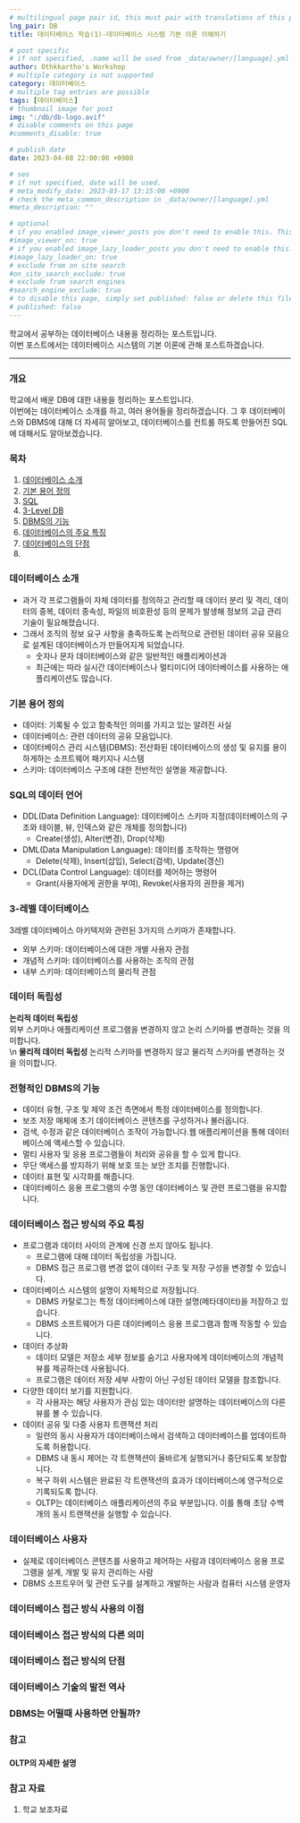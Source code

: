```yaml
---
# multilingual page pair id, this must pair with translations of this page. (This name must be unique)
lng_pair: DB
title: 데이터베이스 학습(1)-데이터베이스 시스템 기본 이론 이해하기

# post specific
# if not specified, .name will be used from _data/owner/[language].yml
author: Othkkartho's Workshop
# multiple category is not supported
category: 데이터베이스
# multiple tag entries are possible
tags: [데이터베이스]
# thumbnail image for post
img: ":/db/db-logo.avif"
# disable comments on this page
#comments_disable: true

# publish date
date: 2023-04-08 22:00:00 +0900

# seo
# if not specified, date will be used.
# meta_modify_date: 2023-03-17 13:15:00 +0900
# check the meta_common_description in _data/owner/[language].yml
#meta_description: ""

# optional
# if you enabled image_viewer_posts you don't need to enable this. This is only if image_viewer_posts = false
#image_viewer_on: true
# if you enabled image_lazy_loader_posts you don't need to enable this. This is only if image_lazy_loader_posts = false
#image_lazy_loader_on: true
# exclude from on site search
#on_site_search_exclude: true
# exclude from search engines
#search_engine_exclude: true
# to disable this page, simply set published: false or delete this file
# published: false
---
```


<!-- outline-start -->

학교에서 공부하는 데이터베이스 내용을 정리하는 포스트입니다.  
이번 포스트에서는 데이터베이스 시스템의 기본 이론에 관해 포스트하겠습니다.

<!-- outline-end -->

* * *

### 개요
학교에서 배운 DB에 대한 내용을 정리하는 포스트입니다.  
이번에는 데이터베이스 소개를 하고, 여러 용어들을 정리하겠습니다. 그 후 데이터베이스와 DBMS에 대해 더 자세히 알아보고, 데이터베이스를 컨트롤 하도록 만들어진 SQL에 대해서도 알아보겠습니다.  

### 목차

1. [데이터베이스 소개]()
2. [기본 용어 정의]()
4. [SQL]()
5. [3-Level DB]()
7. [DBMS의 기능]()
8. [데이터베이스의 주요 특징]()
9. [데이터베이스의 단점]()
10. 

### 데이터베이스 소개
- 과거 각 프로그램들이 자체 데이터를 정의하고 관리할 때 데이터 분리 및 격리, 데이터의 중복, 데이터 종속성, 파일의 비호환성 등의 문제가 발생해 정보의 고급 관리 기술이 필요해졌습니다.
- 그래서 조직의 정보 요구 사항을 충족하도록 논리적으로 관련된 데이터 공유 모음으로 설계된 데이터베이스가 만들어지게 되었습니다.
    - 숫자나 문자 데이터베이스와 같은 일반적인 애플리케이션과
    - 최근에는 따라 실시간 데이터베이스나 멀티미디어 데이터베이스를 사용하는 애플리케이션도 많습니다.

### 기본 용어 정의
- 데이터: 기록될 수 있고 함축적인 의미를 가지고 있는 알려진 사실
- 데이터베이스: 관련 데이터의 공유 모음입니다.
- 데이터베이스 관리 시스템(DBMS): 전산화된 데이터베이스의 생성 및 유지를 용이하게하는 소프트웨어 패키지나 시스템
- 스키마: 데이터베이스 구조에 대한 전반적인 설명을 제공합니다.

### SQL의 데이터 언어
- DDL(Data Definition Language): 데이터베이스 스키마 지정(데이터베이스의 구조와 테이블, 뷰, 인덱스와 같은 개체를 정의합니다)
    - Create(생성), Alter(변경), Drop(삭제)
- DML(Data Manipulation Language): 데이터를 조작하는 명령어
    - Delete(삭제), Insert(삽입), Select(검색), Update(갱신)
- DCL(Data Control  Language): 데이터를 제어하는 명령어
    - Grant(사용자에게 권한을 부여), Revoke(사용자의 권한을 제거)

### 3-레벨 데이터베이스
3레벨 데이터베이스 아키텍저와 관련된 3가지의 스키마가 존재합니다.
- 외부 스키마: 데이터베이스에 대한 개별 사용자 관점
- 개념적 스키마: 데이터베이스를 사용하는 조직의 관점
- 내부 스키마: 데이터베이스의 물리적 관점

### 데이터 독립성
**논리적 데이터 독립성**  
외부 스키마나 애플리케이션 프로그램을 변경하지 않고 논리 스키마를 변경하는 것을 의미합니다.  
\n
**물리적 데이터 독립성**
논리적 스키마를 변경하지 않고 물리적 스키마를 변경하는 것을 의미합니다.

### 전형적인 DBMS의 기능
- 데이터 유형, 구조 및 제약 조건 측면에서 특정 데이터베이스를 정의합니다.
- 보조 저장 매체에 초기 데이터베이스 콘텐츠를 구성하거나 불러옵니다.
- 검색, 수정과 같은 데이터베이스 조작이 가능합니다.웹 애플리케이션을 통해 데이터베이스에 액세스할 수 있습니다.
- 멀티 사용자 및 응용 프로그램들이 처리와 공유을 할 수 있게 합니다.
- 무단 액세스를 방지하기 위해 보호 또는 보안 조치를 진행합니다.
- 데이터 표현 및 시각화를 해줍니다.
- 데이터베이스 응용 프로그램의 수명 동안 데이터베이스 및 관련 프로그램을 유지합니다.

### 데이터베이스 접근 방식의 주요 특징
- 프로그램과 데이터 사이의 관계에 신경 쓰지 않아도 됩니다.
    - 프로그램에 대해 데이터 독립성을 가집니다.
    - DBMS 접근 프로그램 변경 없이 데이터 구조 및 저장 구성을 변경할 수 있습니다.
- 데이터베이스 시스템의 설명이 자체적으로 저장됩니다.
    - DBMS 카탈로그는 특정 데이터베이스에 대한 설명(메타데이터)을 저장하고 있습니다.
    - DBMS 소프트웨어가 다른 데이터베이스 응용 프로그램과 함깨 작동할 수 있습니다.
- 데이터 추상화
    - 데이터 모델은 저장소 세부 정보를 숨기고 사용자에게 데이터베이스의 개념적 뷰를 제공하는데 사용됩니다.
    - 프로그램은 데이터 저장 세부 사항이 아닌 구성된 데이터 모델을 참조합니다.
- 다양한 데이터 보기를 지원합니다.
    - 각 사용자는 해당 사용자가 관심 있는 데이터만 설명하는 데이터베이스의 다른 뷰를 볼 수 있습니다.
- 데이터 공유 및 다중 사용자 트랜잭션 처리
    - 일련의 동시 사용자가 데이터베이스에서 검색하고 데이터베이스를 업데이트하도록 허용합니다.
    - DBMS 내 동시 제어는 각 트랜잭션이 올바르게 실행되거나 중단되도록 보장합니다.
    - 복구 하위 시스템은 완료된 각 트랜잭션의 효과가 데이터베이스에 영구적으로 기록되도록 합니다.
    - OLTP는 데이터베이스 애플리케이션의 주요 부분입니다. 이를 통해 초당 수백개의 동시 트랜잭션을 실행할 수 있습니다.

### 데이터베이스 사용자
- 실제로 데이터베이스 콘텐츠를 사용하고 제어하는 사람과 데이터베이스 응용 프로그램을 설계, 개발 및 유지 관리하는 사람
- DBMS 소프트우어 및 관련 도구를 설계하고 개발하는 사람과 컴퓨터 시스템 운영자

### 데이터베이스 접근 방식 사용의 이점


### 데이터베이스 접근 방식의 다른 의미


### 데이터베이스 접근 방식의 단점


### 데이터베이스 기술의 발전 역사


### DBMS는 어떨때 사용하면 안될까?

### 참고
#### OLTP의 자세한 설명

### 참고 자료
1. 학교 보조자료